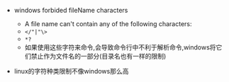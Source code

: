 - windows forbided fileName characters
  - A file name can't contain any of the following characters:
  - `</"|"\>`
  - `*?`
  - 如果使用这些字符来命令,会导致命令行中不利于解析命令,windows将它们禁止作为文件名的一部分(目录名也有一样的限制)

- linux的字符种类限制不像windows那么高
